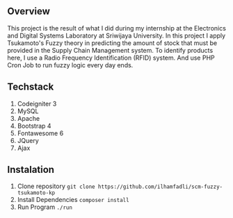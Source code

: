 ## Overview
This project is the result of what I did during my internship at the Electronics and Digital Systems Laboratory at Sriwijaya University. In this project I apply Tsukamoto's Fuzzy theory in predicting the amount of stock that must be provided in the Supply Chain Management system. To identify products here, I use a Radio Frequency Identification (RFID) system. And use PHP Cron Job to run fuzzy logic every day ends.

## Techstack
1. Codeigniter 3
2. MySQL
3. Apache
4. Bootstrap 4
5. Fontawesome 6
6. JQuery
7. Ajax

## Instalation
1. Clone repository
    `git clone https://github.com/ilhamfadli/scm-fuzzy-tsukamoto-kp`
2. Install Dependencies
    `composer install`
3. Run Program
    `./run`